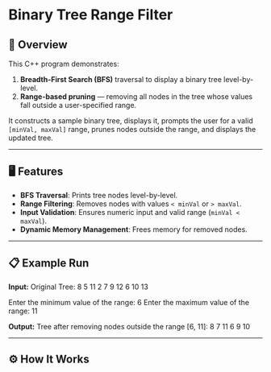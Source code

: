 # Binary Tree Range Filter

## 📌 Overview

This C++ program demonstrates:

1. **Breadth-First Search (BFS)** traversal to display a binary tree level-by-level.
2. **Range-based pruning** — removing all nodes in the tree whose values fall outside a user-specified range.

It constructs a sample binary tree, displays it, prompts the user for a valid `[minVal, maxVal]` range, prunes nodes outside the range, and displays the updated tree.

---

## 🖥 Features

- **BFS Traversal**: Prints tree nodes level-by-level.
- **Range Filtering**: Removes nodes with values `< minVal` or `> maxVal`.
- **Input Validation**: Ensures numeric input and valid range (`minVal < maxVal`).
- **Dynamic Memory Management**: Frees memory for removed nodes.

---

## 📋 Example Run

**Input:**
Original Tree:
8
5 11
2 7 9 12
6 10 13

Enter the minimum value of the range: 6
Enter the maximum value of the range: 11

**Output:**
Tree after removing nodes outside the range [6, 11]:
8
7 11
6 9 10

---

## ⚙ How It Works
